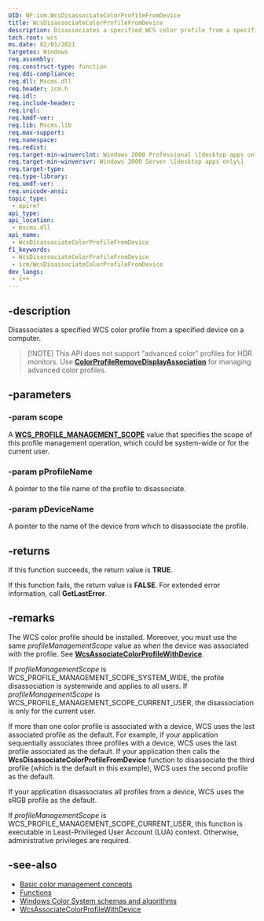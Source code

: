 ```yaml
---
UID: NF:icm.WcsDisassociateColorProfileFromDevice
title: WcsDisassociateColorProfileFromDevice
description: Disassociates a specified WCS color profile from a specified device on a computer.
tech.root: wcs
ms.date: 02/01/2021
targetos: Windows
req.assembly: 
req.construct-type: function
req.ddi-compliance: 
req.dll: Mscms.dll
req.header: icm.h
req.idl: 
req.include-header: 
req.irql: 
req.kmdf-ver: 
req.lib: Mscms.lib
req.max-support: 
req.namespace: 
req.redist: 
req.target-min-winverclnt: Windows 2000 Professional \[desktop apps only\]
req.target-min-winversvr: Windows 2000 Server \[desktop apps only\]
req.target-type: 
req.type-library: 
req.umdf-ver: 
req.unicode-ansi: 
topic_type:
 - apiref
api_type:
api_location:
 - mscms.dll
api_name:
 - WcsDisassociateColorProfileFromDevice
f1_keywords:
 - WcsDisassociateColorProfileFromDevice
 - icm/WcsDisassociateColorProfileFromDevice
dev_langs:
 - c++
---
```


## -description

Disassociates a specified WCS color profile from a specified device on a computer.

> [!NOTE] This API does not support "advanced color" profiles for HDR monitors. Use [**ColorProfileRemoveDisplayAssociation**](nf-icm-colorprofileremovedisplayassociation.md) for managing advanced color profiles.

## -parameters

### -param scope

A [**WCS\_PROFILE\_MANAGEMENT\_SCOPE**](/windows/win32/api/icm/ne-icm-wcs_profile_management_scope) value that specifies the scope of this profile management operation, which could be system-wide or for the current user.

### -param pProfileName

A pointer to the file name of the profile to disassociate.

### -param pDeviceName

A pointer to the name of the device from which to disassociate the profile.

## -returns

If this function succeeds, the return value is **TRUE**.

If this function fails, the return value is **FALSE**. For extended error information, call **GetLastError**.

## -remarks

The WCS color profile should be installed. Moreover, you must use the same *profileManagementScope* value as when the device was associated with the profile. See [**WcsAssociateColorProfileWithDevice**](/windows/win32/api/icm/nf-icm-wcsassociatecolorprofilewithdevice).

If *profileManagementScope* is WCS\_PROFILE\_MANAGEMENT\_SCOPE\_SYSTEM\_WIDE, the profile disassociation is systemwide and applies to all users. If *profileManagementScope* is WCS\_PROFILE\_MANAGEMENT\_SCOPE\_CURRENT\_USER, the disassociation is only for the current user.

If more than one color profile is associated with a device, WCS uses the last associated profile as the default. For example, if your application sequentially associates three profiles with a device, WCS uses the last profile associated as the default. If your application then calls the **WcsDisassociateColorProfileFromDevice** function to disassociate the third profile (which is the default in this example), WCS uses the second profile as the default.

If your application disassociates all profiles from a device, WCS uses the sRGB profile as the default.

If *profileManagementScope* is WCS\_PROFILE\_MANAGEMENT\_SCOPE\_CURRENT\_USER, this function is executable in Least-Privileged User Account (LUA) context. Otherwise, administrative privileges are required.

## -see-also

* [Basic color management concepts](/windows/win32/wcs/basic-color-management-concepts)
* [Functions](/windows/win32/wcs/functions)
* [Windows Color System schemas and algorithms](/windows/win32/wcs/windows-color-system-schemas-and-algorithms)
* [WcsAssociateColorProfileWithDevice](/windows/win32/api/icm/nf-icm-wcsassociatecolorprofilewithdevice)
